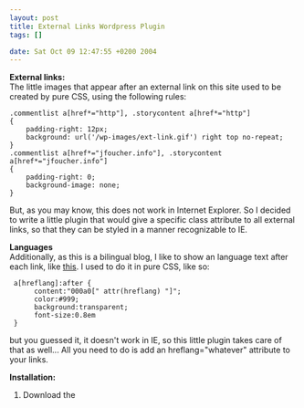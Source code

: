 ```yaml
--- 
layout: post
title: External Links Wordpress Plugin
tags: []

date: Sat Oct 09 12:47:55 +0200 2004
---
```

<strong>External links:</strong><br />
The little images that appear after an external link on this site used to be created by pure CSS, using the following rules:

    .commentlist a[href*="http"], .storycontent a[href*="http"]
    {
        padding-right: 12px;
        background: url('/wp-images/ext-link.gif') right top no-repeat;
    }
    .commentlist a[href*="jfoucher.info"], .storycontent a[href*="jfoucher.info"]
    {
        padding-right: 0;
        background-image: none;
    }

But, as you may know, this does not work in Internet Explorer. So I decided to write a little plugin that would give a specific class attribute to all external links, so that they can be styled in a manner recognizable to IE.

<strong>Languages</strong><br />
Additionally, as this is a bilingual blog, I like to show an language text after each link, like <a href="http://daniel.glazman.free.fr/weblog/archived/2002_09_15_glazblogarc.html#81664011" hreflang="en">this</a>. I used to do it in pure CSS, like so:

     a[hreflang]:after {
          content:"000a0[" attr(hreflang) "]";
          color:#999;
          background:transparent;
          font-size:0.8em
     }

but you guessed it, it doesn't work in IE, so this little plugin takes care of that as well... All you need to do is add an hreflang="whatever" attribute to your links.

<strong>Installation:</strong><br />
<ol>
<li>Download the <a href="http://jfoucher.com/source/external_links.gz>gzip file</a></li>
<li>Extract it</li>
<li>Upload the resulting file to your wp-content/plugins directory</li>
<li>Activate through the admin interface</li>
</ol>

That's it ! Now you can define styles:

<strong>For example:</strong><br />

     /* External links style */
     a.external-link, a.external-link:visited
     {
          padding-right:12px;
          background:url(/wp-images/ext-link.png) right top no-repeat;
          margin-right:0
     }
     /* Hovering external links */
     a.external-link:hover
     {
          padding-right:12px;
          background:url(/wp-images/ext-link-hover.png) right top no-repeat;
          margin-right:0
     }
     /* Language attribute */
     .hreflang {
          font-size:0.8em;
          color:#bbb
     }
